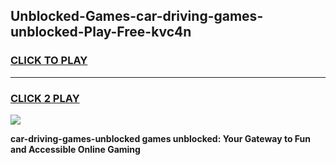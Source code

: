 
## Unblocked-Games-car-driving-games-unblocked-Play-Free-kvc4n
<h3>
<a href="https://premium76.site?title=car-driving-games-unblocked&ref=23A">CLICK TO PLAY</a></h3>
<hr>

<h3>
<a href="https://premium76.site?title=car-driving-games-unblocked&ref=23A">CLICK 2 PLAY</a>
  
</h3>

<a href="https://premium76.site?title=car-driving-games-unblocked&ref=23A"><img src="https://clearcache.store/games.png"></a>


**car-driving-games-unblocked games unblocked: Your Gateway to Fun and Accessible Online Gaming**
